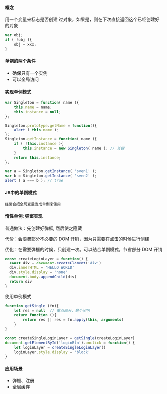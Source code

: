 #### 概念
用一个变量来标志是否创建 过对象，如果是，则在下次直接返回这个已经创建好的对象

```js
var obj;
if ( !obj ){
    obj = xxx;
}
```
#### 单例的两个条件

- 确保只有一个实例
- 可以全局访问

#### 实现单例模式

```js
var Singleton = function( name ){
    this.name = name;
    this.instance = null;
};

Singleton.prototype.getName = function(){
    alert ( this.name );
};
Singleton.getInstance = function( name ){
    if ( !this.instance ){
        this.instance = new Singleton( name ); // 关键
    }
    return this.instance;
};

var a = Singleton.getInstance( 'sven1' );
var b = Singleton.getInstance( 'sven2' );
alert ( a === b ); // true
```

#### JS中的单例模式

    经常会把全局变量当成单例来使用

#### 惰性单例: 弹窗实现
普通做法：先创建好弹框, 然后使之隐藏

代价：会浪费部分不必要的 DOM 开销，因为只需要在点击的时候进行创建

优化：在需要弹框的时候，只创建一次。可以结合单例模式，节省部分 DOM 开销

```js
const createLoginLayer = function() {
  const div = document.createElement('div')
  div.innerHTML = 'HELLO WORLD'
  div.style.display = 'none'
  document.body.appendChild(div)
  return div
}
```

使用单例模式

```js
function getSingle (fn){
    let res = null  // 重点部分，是个闭包
    return function (){
        return res || res = fn.apply(this, arguments)
    }
}
```



```js
const createSingleLoginLayer = getSingle(createLoginLayer)
document.getElementById('loginBtn').onclick = function() {
    let loginLayer = createSingleLoginLayer()
    loginLayer.style.display = 'block'
}
```

#### 应用场景
- 弹框、注册
- 全局缓存